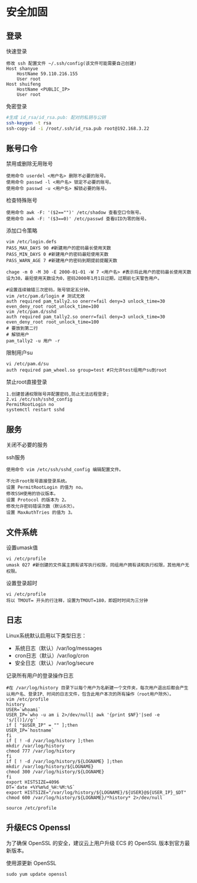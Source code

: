 # 安全加固

## 登录

快速登录

```shell
修改 ssh 配置文件 ~/.ssh/config(该文件可能需要自己创建)
Host shanyue
    HostName 59.110.216.155
    User root
Host shuifeng
    HostName <PUBLIC_IP>
    User root
```

免密登录

```bash
#生成 id_rsa/id_rsa.pub: 配对的私钥与公钥
ssh-keygen -t rsa
ssh-copy-id -i /root/.ssh/id_rsa.pub root@192.168.3.22
```

## 账号口令

禁用或删除无用账号

```shell
使用命令 userdel <用户名> 删除不必要的账号。
使用命令 passwd -l <用户名> 锁定不必要的账号。
使用命令 passwd -u <用户名> 解锁必要的账号。
```

检查特殊账号

```shell
使用命令 awk -F: '($2=="")' /etc/shadow 查看空口令账号。
使用命令 awk -F: '($3==0)' /etc/passwd 查看UID为零的账号。
```

添加口令策略

```shell
vim /etc/login.defs
PASS_MAX_DAYS 90 #新建用户的密码最长使用天数
PASS_MIN_DAYS 0 #新建用户的密码最短使用天数
PASS_WARN_AGE 7 #新建用户的密码到期提前提醒天数

chage -m 0 -M 30 -E 2000-01-01 -W 7 <用户名> #表示将此用户的密码最长使用天数设为30，最短使用天数设为0，密码2000年1月1日过期，过期前七天警告用户。

#设置连续输错三次密码，账号锁定五分钟。
vim /etc/pam.d/login # 测试无效
auth required pam_tally2.so onerr=fail deny=3 unlock_time=30 even_deny_root root_unlock_time=100
vim /etc/pam.d/sshd
auth required pam_tally2.so onerr=fail deny=3 unlock_time=30 even_deny_root root_unlock_time=100
# 要放到第二行
# 解锁用户
pam_tally2 -u 用户 -r
```

限制用户su

```shell
vi /etc/pam.d/su
auth required pam_wheel.so group=test #只允许test组用户su到root
```

禁止root直接登录

```shell
1.创建普通权限账号并配置密码,防止无法远程登录;
2.vi /etc/ssh/sshd_config
PermitRootLogin	no
systemctl restart sshd
```

## 服务

关闭不必要的服务

ssh服务

```shell
使用命令 vim /etc/ssh/sshd_config 编辑配置文件。

不允许root账号直接登录系统。
设置 PermitRootLogin 的值为 no。
修改SSH使用的协议版本。
设置 Protocol 的版本为 2。
修改允许密码错误次数（默认6次）。
设置 MaxAuthTries 的值为 3。
```

## 文件系统

设置umask值

```shell
vi /etc/profile
umask 027 #新创建的文件属主拥有读写执行权限，同组用户拥有读和执行权限，其他用户无权限。
```

设置登录超时

```shell
vi /etc/profile
将以 TMOUT= 开头的行注释，设置为TMOUT=180，即超时时间为三分钟
```

## 日志

Linux系统默认启用以下类型日志：

- 系统日志（默认）/var/log/messages
- cron日志（默认）/var/log/cron
- 安全日志（默认）/var/log/secure

记录所有用户的登录操作日志

```shell
#在 /var/log/history 目录下以每个用户为名新建一个文件夹，每次用户退出后都会产生以用户名、登录IP、时间的日志文件，包含此用户本次的所有操作（root用户除外）。
vim /etc/profile
history
USER=`whoami`
USER_IP=`who -u am i 2>/dev/null| awk '{print $NF}'|sed -e 's/[()]//g'`
if [ "$USER_IP" = "" ];then
USER_IP=`hostname`
fi
if [ ! -d /var/log/history ];then
mkdir /var/log/history
chmod 777 /var/log/history
fi
if [ ! -d /var/log/history/${LOGNAME} ];then
mkdir /var/log/history/${LOGNAME}
chmod 300 /var/log/history/${LOGNAME}
fi
export HISTSIZE=4096
DT=`date +%Y%m%d_%H:%M:%S`
export HISTSIZE="/var/log/history/${LOGNAME}/${USER}@${USER_IP}_$DT"
chmod 600 /var/log/history/${LOGNAME}/*history* 2>/dev/null

source /etc/profile
```

## 升级ECS Openssl

为了确保 OpenSSL 的安全，建议云上用户升级 ECS 的 OpenSSL 版本到官方最新版本。

使用源更新 OpenSSL

```shell
sudo yum update openssl
```

